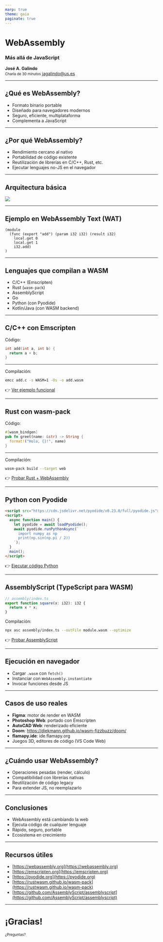 ```yaml
---
marp: true
theme: gaia
paginate: true
---
```


<!-- _class: lead -->
# WebAssembly  
### Más allá de JavaScript

**José A. Galindo**  
<small>Charla de 30 minutos</small>
jagalindo@us.es

---

## ¿Qué es WebAssembly?

- Formato binario portable
- Diseñado para navegadores modernos
- Seguro, eficiente, multiplataforma
- Complementa a JavaScript

---

## ¿Por qué WebAssembly?

- Rendimiento cercano al nativo
- Portabilidad de código existente
- Reutilización de librerías en C/C++, Rust, etc.
- Ejecutar lenguajes no-JS en el navegador

---

## Arquitectura básica

<img src="assets/wasm.png" style="max-height: 85vh; max-width: 100%;" />

---

## Ejemplo en WebAssembly Text (WAT)

```wat
(module
  (func (export "add") (param i32 i32) (result i32)
    local.get 0
    local.get 1
    i32.add)
)
```

---

## Lenguajes que compilan a WASM

- C/C++ (Emscripten)
- Rust (`wasm-pack`)
- AssemblyScript
- Go
- Python (con Pyodide)
- Kotlin/Java (con WASM backend)

---

## C/C++ con Emscripten

Código:

```c
int add(int a, int b) {
  return a + b;
}
```

---

Compilación:

```bash
emcc add.c -s WASM=1 -Os -o add.wasm
```

👉 [Ver ejemplo funcional](https://jagalindo.github.io/wasm_lesson/ejemplos/c_cpp/)

---

## Rust con wasm-pack

Código:

```rust
#[wasm_bindgen]
pub fn greet(name: &str) -> String {
  format!("Hola, {}!", name)
}
```

---

Compilación:

```bash
wasm-pack build --target web
```

👉 [Probar Rust + WebAssembly](https://jagalindo.github.io/wasm_lesson/ejemplos/rust/)

---

## Python con Pyodide

```html
<script src="https://cdn.jsdelivr.net/pyodide/v0.23.0/full/pyodide.js"></script>
<script>
  async function main() {
    let pyodide = await loadPyodide();
    await pyodide.runPythonAsync(`
      import numpy as np
      print(np.sin(np.pi / 2))
    `);
  }
  main();
</script>
```

👉 [Ejecutar código Python](https://jagalindo.github.io/wasm_lesson/ejemplos/pyodide/)

---

## AssemblyScript (TypeScript para WASM)

```ts
// assembly/index.ts
export function square(x: i32): i32 {
  return x * x;
}
```

Compilación:

```bash
npx asc assembly/index.ts --outFile module.wasm --optimize
```

👉 [Probar AssemblyScript](https://jagalindo.github.io/wasm_lesson/ejemplos/assemblyscript/)

---

## Ejecución en navegador

- Cargar `.wasm` con `fetch()`
- Instanciar con `WebAssembly.instantiate`
- Invocar funciones desde JS

---

## Casos de uso reales

- **Figma**: motor de render en WASM
- **Photoshop Web**: portado con Emscripten
- **AutoCAD Web**: renderizado eficiente
- **Doom**: https://diekmann.github.io/wasm-fizzbuzz/doom/
- **flamapy.ide**: ide.flamapy.org
- Juegos 3D, editores de código (VS Code Web)

---

## ¿Cuándo usar WebAssembly?

- Operaciones pesadas (render, cálculo)
- Compatibilidad con librerías nativas
- Reutilización de código legacy
- Para extender JS, no reemplazarlo

---

## Conclusiones

- WebAssembly está cambiando la web
- Ejecuta código de cualquier lenguaje
- Rápido, seguro, portable
- Ecosistema en crecimiento

---

## Recursos útiles

- [https://webassembly.org](https://webassembly.org)
- [https://emscripten.org](https://emscripten.org)
- [https://pyodide.org](https://pyodide.org)
- [https://rustwasm.github.io/wasm-pack](https://rustwasm.github.io/wasm-pack)
- [https://github.com/AssemblyScript/assemblyscript](https://github.com/AssemblyScript/assemblyscript)
---

<!-- _class: lead -->


# ¡Gracias!

<small>¿Preguntas?</small>
